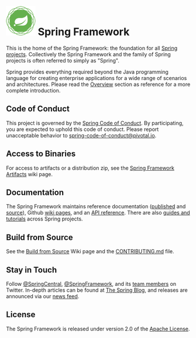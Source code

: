 # <img src="src/docs/asciidoc/images/spring-framework.png" width="80" height="80"> Spring Framework

This is the home of the Spring Framework: the foundation for all [Spring projects](https://spring.io/projects).
Collectively the Spring Framework and the family of Spring projects is often referred to simply as "Spring".

Spring provides everything required beyond the Java programming language for creating enterprise applications for a wide
range of scenarios and architectures. Please read
the [Overview](https://docs.spring.io/spring/docs/current/spring-framework-reference/overview.html#spring-introduction)
section as reference for a more complete introduction.

## Code of Conduct

This project is governed by the [Spring Code of Conduct](CODE_OF_CONDUCT.adoc). By participating, you are expected to
uphold this code of conduct. Please report unacceptable behavior to spring-code-of-conduct@pivotal.io.

## Access to Binaries

For access to artifacts or a distribution zip, see
the [Spring Framework Artifacts](https://github.com/spring-projects/spring-framework/wiki/Spring-Framework-Artifacts)
wiki page.

## Documentation

The Spring Framework maintains reference
documentation ([published](https://docs.spring.io/spring-framework/docs/current/spring-framework-reference/)
and [source](src/docs/asciidoc)), Github [wiki pages](https://github.com/spring-projects/spring-framework/wiki), and an
[API reference](https://docs.spring.io/spring-framework/docs/current/javadoc-api/). There are
also [guides and tutorials](https://spring.io/guides) across Spring projects.

## Build from Source

See the [Build from Source](https://github.com/spring-projects/spring-framework/wiki/Build-from-Source) Wiki page and
the [CONTRIBUTING.md](CONTRIBUTING.md) file.

## Stay in Touch

Follow [@SpringCentral](https://twitter.com/springcentral), [@SpringFramework](https://twitter.com/springframework), and
its [team members](https://twitter.com/springframework/lists/team/members) on Twitter. In-depth articles can be found
at [The Spring Blog](https://spring.io/blog/), and releases are announced via
our [news feed](https://spring.io/blog/category/news).

## License

The Spring Framework is released under version 2.0 of the [Apache License](https://www.apache.org/licenses/LICENSE-2.0).
